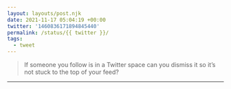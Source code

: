 ```yaml
---
layout: layouts/post.njk
date: 2021-11-17 05:04:19 +00:00
twitter: '1460836171894845440'
permalink: /status/{{ twitter }}/
tags: 
  - tweet
---
```


> If someone you follow is in a Twitter space can you dismiss it so it’s not stuck to the top of your feed?

---
